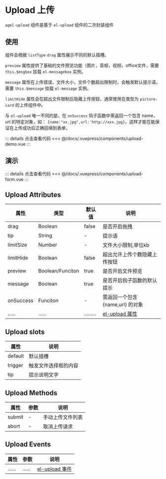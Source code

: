 # Upload 上传

`agel-upload` 组件是基于 `el-upload` 组件的二次封装组件

## 使用

组件会根据 `listType` `drag` 属性展示不同的默认插槽。

`preview` 属性提供了基础的文件预览功能（图片，音频，视频，office文件，需要`this.$msgbox` 挂载 `el-messagebox` 实例。

`message` 属性在上传错误，文件大小，文件个数超出限制时，会触发默认提示语，需要 `this.$message` 挂载 `el-message` 实例。

`limitHide` 属性会在超出文件限制后隐藏上传按钮，通常使用在类型为 `picture-card` 的上传组件中。

与 `el-upload` 唯一不同的是，在 `onSuccess` 钩子函数中需返回一个包含 name，url 的特定对象，如： `{name:"xx.jpg",url:'http://xxx.jpg}`，这样才能在能保证在上传成功后正确回填到表单。

<ClientOnly><upload-demo/></ClientOnly>

::: details 点击查看代码
<<< @/docs/.vuepress/components/upload-demo.vue
::: 

## 演示

<ClientOnly><upload-form/></ClientOnly>

::: details 点击查看代码
<<< @/docs/.vuepress/components/upload-form.vue
::: 

## Upload Attributes

 
| 属性        | 类型         | 默认值  | 说明                                 | 
| ----------- | ------------  | ------ | ------------------------------------ | 
| drag        | Boolean         | false       | 是否开启拖拽                | 
| tip         | String          | -           | 提示语                      | 
| limitSize   | Number          | -           | 文件大小限制,单位kb                     | 
| limitHide   | Boolean         | false       | 超出允许上传个数隐藏上传按钮               | 
| preview     | Boolean/Funciton| true        | 是否开启文件预览                      | 
| message     | Boolean         | true        | 是否开启钩子函数的默认提示                   |
| onSuccess   | Funciton        | -           | 需返回一个包含 {name,url} 的对象               |
| ......      | ......          | .........   | [el-upload 属性](https://element.eleme.cn/#/zh-CN/component/upload#upload-attributes)      | 

## Upload slots

| 属性          |   说明                                   | 
| -----------    |   ------------------------------------  | 
| default        |  默认插槽                                |
| trigger        |  触发文件选择框的内容                        |
| tip            |  提示说明文字                        |

## Upload Methods

| 属性          | 参数           |  说明                                   | 
| -----------   | ------------  |  ------------------------------------  | 
| submit        | -             |  手动上传文件列表                       |
| abort         | -             |  取消上传请求                       |

## Upload Events

| 属性          | 参数           |  说明                                   | 
| -----------   | ------------  |  ------------------------------------  | 
| ......        | ......        | [el-upload 事件](https://element.eleme.cn/#/zh-CN/component/upload#upload-events)      | 